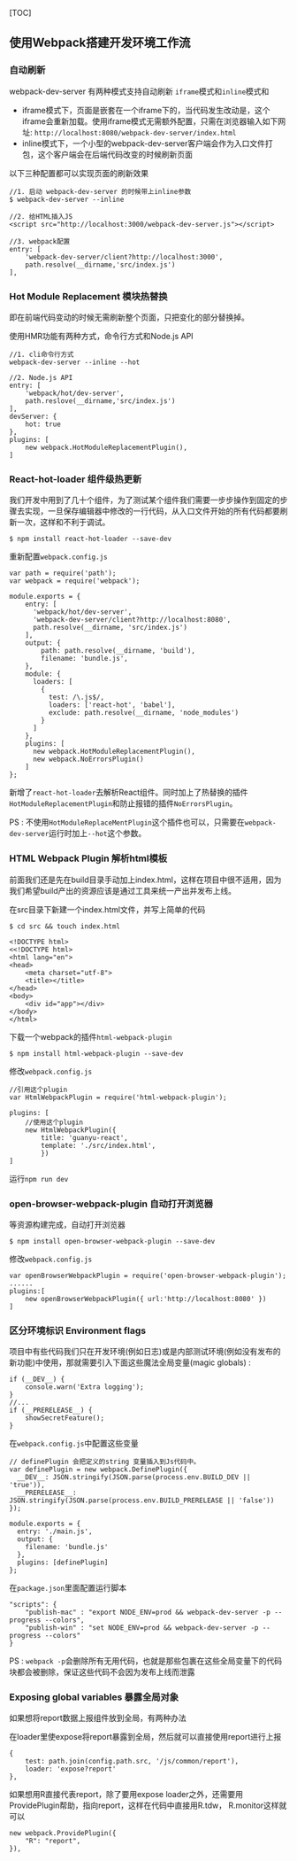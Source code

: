 [TOC]

## 使用Webpack搭建开发环境工作流

### 自动刷新

webpack-dev-server 有两种模式支持自动刷新 `iframe`模式和`inline`模式和

* iframe模式下，页面是嵌套在一个iframe下的，当代码发生改动是，这个iframe会重新加载。使用iframe模式无需额外配置，只需在浏览器输入如下网址:
`http://localhost:8080/webpack-dev-server/index.html`
* inline模式下，一个小型的webpack-dev-server客户端会作为入口文件打包，这个客户端会在后端代码改变的时候刷新页面

以下三种配置都可以实现页面的刷新效果

    //1. 启动 webpack-dev-server 的时候带上inline参数
    $ webpack-dev-server --inline

    //2. 给HTML插入JS
    <script src="http://localhost:3000/webpack-dev-server.js"></script>

    //3. webpack配置
    entry: [
        'webpack-dev-server/client?http://localhost:3000',
        path.resolve(__dirname,'src/index.js')
    ],

### Hot Module Replacement 模块热替换

即在前端代码变动的时候无需刷新整个页面，只把变化的部分替换掉。

使用HMR功能有两种方式，命令行方式和Node.js API

    //1. cli命令行方式
    webpack-dev-server --inline --hot

    //2. Node.js API
    entry: [
        'webpack/hot/dev-server',
        path.reslove(__dirname,'src/index.js')
    ],
    devServer: {
        hot: true
    },
    plugins: [
        new webpack.HotModuleReplacementPlugin(),
    ]

### React-hot-loader 组件级热更新

我们开发中用到了几十个组件，为了测试某个组件我们需要一步步操作到固定的步骤去实现，一旦保存编辑器中修改的一行代码，从入口文件开始的所有代码都要刷新一次，这样和不利于调试。

    $ npm install react-hot-loader --save-dev

重新配置`webpack.config.js`

    var path = require('path');
    var webpack = require('webpack');
    
    module.exports = {
        entry: [
          'webpack/hot/dev-server',
          'webpack-dev-server/client?http://localhost:8080',
          path.resolve(__dirname, 'src/index.js')
        ],
        output: {
            path: path.resolve(__dirname, 'build'),
            filename: 'bundle.js',
        },
        module: {
          loaders: [
            {
              test: /\.js$/,
              loaders: ['react-hot', 'babel'],
              exclude: path.resolve(__dirname, 'node_modules')
            }
          ]
        },
        plugins: [
          new webpack.HotModuleReplacementPlugin(),
          new webpack.NoErrorsPlugin()
        ]
    };

新增了`react-hot-loader`去解析React组件。同时加上了热替换的插件`HotModuleReplacementPlugin`和防止报错的插件`NoErrorsPlugin`。

PS : 不使用`HotModuleReplaceMentPlugin`这个插件也可以，只需要在`webpack-dev-server`运行时加上`--hot`这个参数。

### HTML Webpack Plugin 解析html模板

前面我们还是先在build目录手动加上index.html，这样在项目中很不适用，因为我们希望build产出的资源应该是通过工具来统一产出并发布上线。

在src目录下新建一个index.html文件，并写上简单的代码

    $ cd src && touch index.html

    <!DOCTYPE html>
    <<!DOCTYPE html>
    <html lang="en">
    <head>
        <meta charset="utf-8">
        <title></title>
    </head>
    <body>
        <div id="app"></div>
    </body>
    </html>

下载一个webpack的插件`html-webpack-plugin`

    $ npm install html-webpack-plugin --save-dev

修改`webpack.config.js`

    //引用这个plugin
    var HtmlWebpackPlugin = require('html-webpack-plugin');
    
    plugins: [
        //使用这个plugin
        new HtmlWebpackPlugin({
            title: 'guanyu-react',
            template: './src/index.html',
            })
    ]

运行`npm run dev`

### open-browser-webpack-plugin 自动打开浏览器

等资源构建完成，自动打开浏览器

    $ npm install open-browser-webpack-plugin --save-dev

修改`webpack.config.js`

    var openBrowserWebpackPlugin = require('open-browser-webpack-plugin');
    ......
    plugins:[
        new openBrowserWebpackPlugin({ url:'http://localhost:8080' })
    ]

### 区分环境标识 Environment flags

项目中有些代码我们只在开发环境(例如日志)或是内部测试环境(例如没有发布的新功能)中使用，那就需要引入下面这些魔法全局变量(magic globals) : 

    if (__DEV__) {
        console.warn('Extra logging');
    }
    //...
    if (__PRERELEASE__) {
        showSecretFeature();
    }

在`webpack.config.js`中配置这些变量

    // definePlugin 会把定义的string 变量插入到Js代码中。
    var definePlugin = new webpack.DefinePlugin({
      __DEV__: JSON.stringify(JSON.parse(process.env.BUILD_DEV || 'true')),
      __PRERELEASE__: JSON.stringify(JSON.parse(process.env.BUILD_PRERELEASE || 'false'))
    });
    
    module.exports = {
      entry: './main.js',
      output: {
        filename: 'bundle.js'
      },
      plugins: [definePlugin]
    };

在`package.json`里面配置运行脚本

    "scripts": {
        "publish-mac" : "export NODE_ENV=prod && webpack-dev-server -p --progress --colors",
        "publish-win" : "set NODE_ENV=prod && webpack-dev-server -p --progress --colors"
    }

PS : `webpack -p`会删除所有无用代码，也就是那些包裹在这些全局变量下的代码块都会被删除，保证这些代码不会因为发布上线而泄露

### Exposing global variables 暴露全局对象

如果想将report数据上报组件放到全局，有两种办法

在loader里使expose将report暴露到全局，然后就可以直接使用report进行上报

    {
        test: path.join(config.path.src, '/js/common/report'),
        loader: 'expose?report'
    },

如果想用R直接代表report，除了要用expose loader之外，还需要用ProvidePlugin帮助，指向report，这样在代码中直接用R.tdw， R.monitor这样就可以

    new webpack.ProvidePlugin({
        "R": "report",
    }),



